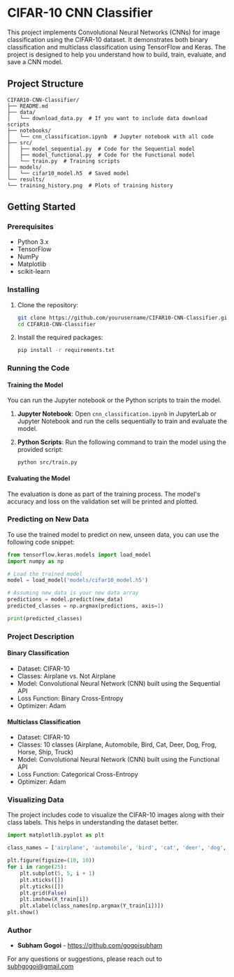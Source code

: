 # CIFAR-10 CNN Classifier

This project implements Convolutional Neural Networks (CNNs) for image classification using the CIFAR-10 dataset. It demonstrates both binary classification and multiclass classification using TensorFlow and Keras. The project is designed to help you understand how to build, train, evaluate, and save a CNN model.

## Project Structure
```plaintext
CIFAR10-CNN-Classifier/
├── README.md
├── data/
│   └── download_data.py  # If you want to include data download scripts
├── notebooks/
│   └── cnn_classification.ipynb  # Jupyter notebook with all code
├── src/
│   ├── model_sequential.py  # Code for the Sequential model
│   ├── model_functional.py  # Code for the Functional model
│   └── train.py  # Training scripts
├── models/
│   └── cifar10_model.h5  # Saved model
└── results/
└── training_history.png  # Plots of training history
```

## Getting Started

### Prerequisites

- Python 3.x
- TensorFlow
- NumPy
- Matplotlib
- scikit-learn

### Installing

1. Clone the repository:
    ```bash
    git clone https://github.com/yourusername/CIFAR10-CNN-Classifier.git
    cd CIFAR10-CNN-Classifier
    ```

2. Install the required packages:
    ```bash
    pip install -r requirements.txt
    ```

### Running the Code

#### Training the Model

You can run the Jupyter notebook or the Python scripts to train the model.

1. **Jupyter Notebook**:
    Open `cnn_classification.ipynb` in JupyterLab or Jupyter Notebook and run the cells sequentially to train and evaluate the model.

2. **Python Scripts**:
    Run the following command to train the model using the provided script:
    ```bash
    python src/train.py
    ```

#### Evaluating the Model

The evaluation is done as part of the training process. The model's accuracy and loss on the validation set will be printed and plotted.

### Predicting on New Data

To use the trained model to predict on new, unseen data, you can use the following code snippet:

```python
from tensorflow.keras.models import load_model
import numpy as np

# Load the trained model
model = load_model('models/cifar10_model.h5')

# Assuming new_data is your new data array
predictions = model.predict(new_data)
predicted_classes = np.argmax(predictions, axis=1)

print(predicted_classes)
```

### Project Description

#### Binary Classification

+ Dataset: CIFAR-10
+ Classes: Airplane vs. Not Airplane
+ Model: Convolutional Neural Network (CNN) built using the Sequential API
+ Loss Function: Binary Cross-Entropy
+ Optimizer: Adam

#### Multiclass Classification

+ Dataset: CIFAR-10
+ Classes: 10 classes (Airplane, Automobile, Bird, Cat, Deer, Dog, Frog, Horse, Ship, Truck)
+ Model: Convolutional Neural Network (CNN) built using the Functional API
+ Loss Function: Categorical Cross-Entropy
+ Optimizer: Adam

### Visualizing Data

The project includes code to visualize the CIFAR-10 images along with their class labels. This helps in understanding the dataset better.

```python
import matplotlib.pyplot as plt

class_names = ['airplane', 'automobile', 'bird', 'cat', 'deer', 'dog', 'frog', 'horse', 'ship', 'truck']

plt.figure(figsize=(10, 10))
for i in range(25):
    plt.subplot(5, 5, i + 1)
    plt.xticks([])
    plt.yticks([])
    plt.grid(False)
    plt.imshow(X_train[i])
    plt.xlabel(class_names[np.argmax(Y_train[i])])
plt.show()
```

### Author

- **Subham Gogoi** - https://github.com/gogoisubham

For any questions or suggestions, please reach out to subhgogoi@gmail.com

